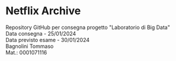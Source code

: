 # Netflix Archive

Repository GitHub per consegna progetto "Laboratorio di Big Data" <br>
Data consegna - 25/01/2024<br>
Data previsto esame - 30/01/2024<br>
Bagnolini Tommaso<br>
Mat.: 0001071116

